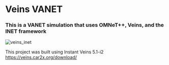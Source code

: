 # Veins VANET

### This is a VANET simulation that uses OMNeT++, Veins, and the INET framework 

![veins_inet](https://user-images.githubusercontent.com/22214754/135736530-4ca9e4b6-2eca-48b7-8767-83fea7fd1099.gif)

This project was built using Instant Veins 5.1-i2
https://veins.car2x.org/download/
